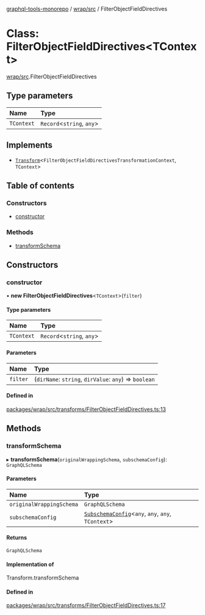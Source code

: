 [graphql-tools-monorepo](../README) / [wrap/src](../modules/wrap_src) / FilterObjectFieldDirectives

# Class: FilterObjectFieldDirectives<TContext\>

[wrap/src](../modules/wrap_src).FilterObjectFieldDirectives

## Type parameters

| Name       | Type                       |
| :--------- | :------------------------- |
| `TContext` | `Record`\<`string`, `any`> |

## Implements

- [`Transform`](/docs/api/interfaces/delegate_src.Transform)\<`FilterObjectFieldDirectivesTransformationContext`,
  `TContext`>

## Table of contents

### Constructors

- [constructor](wrap_src.FilterObjectFieldDirectives#constructor)

### Methods

- [transformSchema](wrap_src.FilterObjectFieldDirectives#transformschema)

## Constructors

### constructor

• **new FilterObjectFieldDirectives**<`TContext`\>(`filter`)

#### Type parameters

| Name       | Type                       |
| :--------- | :------------------------- |
| `TContext` | `Record`\<`string`, `any`> |

#### Parameters

| Name     | Type                                                  |
| :------- | :---------------------------------------------------- |
| `filter` | (`dirName`: `string`, `dirValue`: `any`) => `boolean` |

#### Defined in

[packages/wrap/src/transforms/FilterObjectFieldDirectives.ts:13](https://github.com/ardatan/graphql-tools/blob/master/packages/wrap/src/transforms/FilterObjectFieldDirectives.ts#L13)

## Methods

### transformSchema

▸ **transformSchema**(`originalWrappingSchema`, `subschemaConfig`): `GraphQLSchema`

#### Parameters

| Name                     | Type                                                                                                     |
| :----------------------- | :------------------------------------------------------------------------------------------------------- |
| `originalWrappingSchema` | `GraphQLSchema`                                                                                          |
| `subschemaConfig`        | [`SubschemaConfig`](/docs/api/interfaces/delegate_src.SubschemaConfig)\<`any`, `any`, `any`, `TContext`> |

#### Returns

`GraphQLSchema`

#### Implementation of

Transform.transformSchema

#### Defined in

[packages/wrap/src/transforms/FilterObjectFieldDirectives.ts:17](https://github.com/ardatan/graphql-tools/blob/master/packages/wrap/src/transforms/FilterObjectFieldDirectives.ts#L17)
